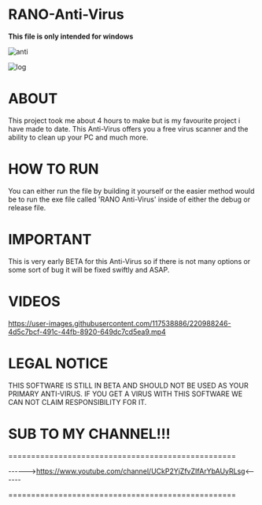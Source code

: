 # RANO-Anti-Virus
**This file is only intended for windows**

![anti](https://user-images.githubusercontent.com/117538886/220987630-adb880ca-9d18-40d0-bde2-4bf946e15b86.png)

![log](https://user-images.githubusercontent.com/117538886/220987637-e0078d0b-b605-4b0e-b9f2-c05107634860.png)

# **ABOUT**
This project took me about 4 hours to make but is my favourite project i have made to date. This Anti-Virus offers you a free virus scanner and the ability to clean up your PC and much more.

# **HOW TO RUN**
You can either run the file by building it yourself or the easier method would be to run the exe file called 'RANO Anti-Virus' inside of either the debug or release file.

# **IMPORTANT**
This is very early BETA for this Anti-Virus so if there is not many options or some sort of bug it will be fixed swiftly and ASAP.

# **VIDEOS**

https://user-images.githubusercontent.com/117538886/220988246-4d5c7bcf-491c-44fb-8920-649dc7cd5ea9.mp4

# **LEGAL NOTICE**

THIS SOFTWARE IS STILL IN BETA AND SHOULD NOT BE USED AS YOUR PRIMARY ANTI-VIRUS. IF YOU GET A VIRUS WITH THIS SOFTWARE WE CAN NOT CLAIM RESPONSIBILITY FOR IT.

# **SUB TO MY CHANNEL!!!**
                     
==================================================

------>https://www.youtube.com/channel/UCkP2YjZfvZIfArYbAUyRLsg<------

==================================================
